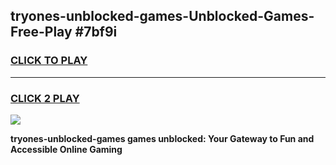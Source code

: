
## tryones-unblocked-games-Unblocked-Games-Free-Play #7bf9i
<h3>
<a href="https://us.freeplayer.one?title=tryones-unblocked-games&ref=9M">CLICK TO PLAY</a></h3>
<hr>

<h3>
<a href="https://us.freeplayer.one?title=tryones-unblocked-games&ref=9M">CLICK 2 PLAY</a>
  
</h3>

<a href="https://us.freeplayer.one?title=tryones-unblocked-games&ref=9M"><img src="https://clearcache.store/games.png"></a>


**tryones-unblocked-games games unblocked: Your Gateway to Fun and Accessible Online Gaming**
